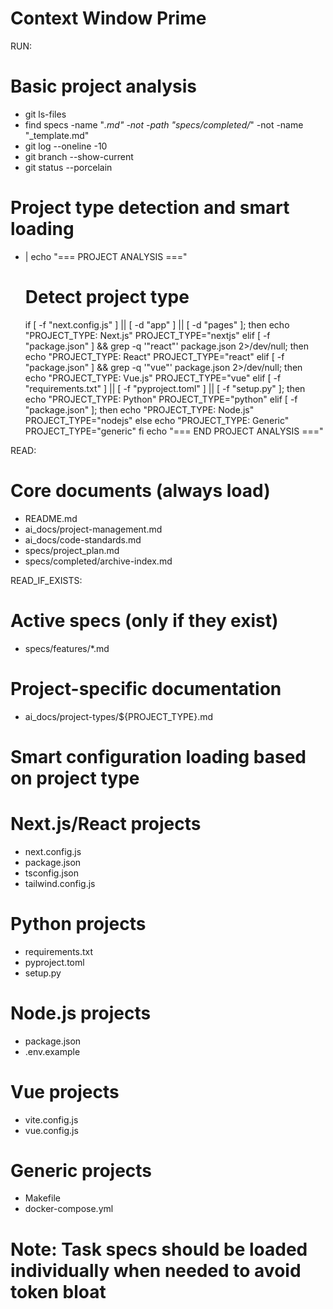 # Context Window Prime

RUN:

# Basic project analysis

- git ls-files
- find specs -name "_.md" -not -path "specs/completed/_" -not -name "\_template.md"
- git log --oneline -10
- git branch --show-current
- git status --porcelain

# Project type detection and smart loading

- |
  echo "=== PROJECT ANALYSIS ==="
  # Detect project type
  if [ -f "next.config.js" ] || [ -d "app" ] || [ -d "pages" ]; then
  echo "PROJECT_TYPE: Next.js"
  PROJECT_TYPE="nextjs"
  elif [ -f "package.json" ] && grep -q '"react"' package.json 2>/dev/null; then
  echo "PROJECT_TYPE: React"
  PROJECT_TYPE="react"
  elif [ -f "package.json" ] && grep -q '"vue"' package.json 2>/dev/null; then
  echo "PROJECT_TYPE: Vue.js"
  PROJECT_TYPE="vue"
  elif [ -f "requirements.txt" ] || [ -f "pyproject.toml" ] || [ -f "setup.py" ]; then
  echo "PROJECT_TYPE: Python"
  PROJECT_TYPE="python"
  elif [ -f "package.json" ]; then
  echo "PROJECT_TYPE: Node.js"
  PROJECT_TYPE="nodejs"
  else
  echo "PROJECT_TYPE: Generic"
  PROJECT_TYPE="generic"
  fi
  echo "=== END PROJECT ANALYSIS ==="

READ:

# Core documents (always load)

- README.md
- ai_docs/project-management.md
- ai_docs/code-standards.md
- specs/project_plan.md
- specs/completed/archive-index.md

READ_IF_EXISTS:

# Active specs (only if they exist)

- specs/features/\*.md

# Project-specific documentation

- ai_docs/project-types/${PROJECT_TYPE}.md

# Smart configuration loading based on project type

# Next.js/React projects

- next.config.js
- package.json
- tsconfig.json
- tailwind.config.js

# Python projects

- requirements.txt
- pyproject.toml
- setup.py

# Node.js projects

- package.json
- .env.example

# Vue projects

- vite.config.js
- vue.config.js

# Generic projects

- Makefile
- docker-compose.yml

# Note: Task specs should be loaded individually when needed to avoid token bloat
